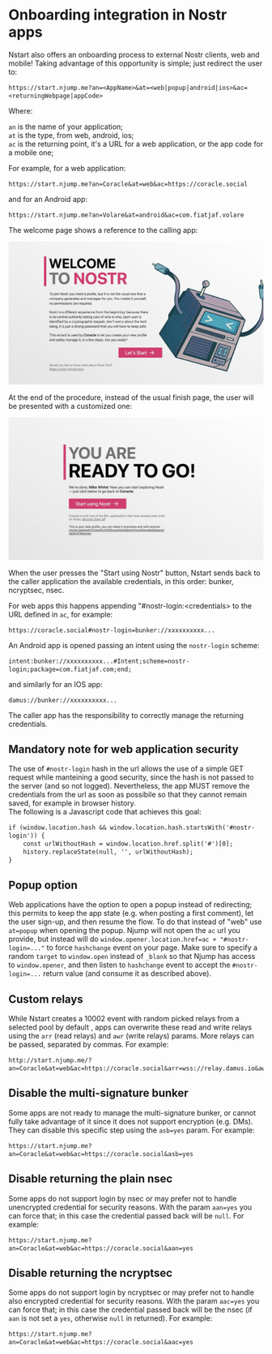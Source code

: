 # Onboarding integration in Nostr apps

Nstart also offers an onboarding process to external Nostr clients, web and mobile! Taking advantage of this opportunity is simple; just redirect the user to:

```
https://start.njump.me?an=<AppName>&at=<web|popup|android|ios>&ac=<returningWebpage|appCode>
```

Where:

`an` is the name of your application;  
`at` is the type, from web, android, ios;  
`ac` is the returning point, it's a URL for a web application, or the app code for a mobile one;  

For example, for a web application:

```
https://start.njump.me?an=Coracle&at=web&ac=https://coracle.social
```

and for an Android app:

```
https://start.njump.me?an=Volare&at=android&ac=com.fiatjaf.volare
```

The welcome page shows a reference to the calling app:

![Start page](/static/images/apps-integration01.jpg)

At the end of the procedure, instead of the usual finish page, the user will be presented with a customized one:

![Start page](/static/images/apps-integration02.jpg)

When the user presses the "Start using Nostr" button, Nstart sends back to the caller application the available credentials, in this order: bunker, ncryptsec, nsec.

For web apps this happens appending "#nostr-login:\<credentials\> to the URL defined in `ac`, for example:

```
https://coracle.social#nostr-login=bunker://xxxxxxxxxx...
```

An Android app is opened passing an intent using the `nostr-login` scheme:

```
intent:bunker://xxxxxxxxxx...#Intent;scheme=nostr-login;package=com.fiatjaf.com;end;
```

and similarly for an IOS app:

```
damus://bunker://xxxxxxxxxx...
```

The caller app has the responsibility to correctly manage the returning credentials.

## Mandatory note for web application security

The use of `#nostr-login` hash in the url allows the use of a simple GET request while manteining a good security, since the hash is not passed to the server (and so not logged). Nevertheless, the app MUST remove the credentials from the url as soon as possibile so that they cannot remain saved, for example in browser history.  
The following is a Javascript code that achieves this goal:

```
if (window.location.hash && window.location.hash.startsWith('#nostr-login')) {
    const urlWithoutHash = window.location.href.split('#')[0];
    history.replaceState(null, '', urlWithoutHash);
}
```

## Popup option

Web applications have the option to open a popup instead of redirecting; this permits to keep the app state (e.g. when posting a first comment), let the user sign-up, and then resume the flow.
To do that instead of "web" use `at=popup` when opening the popup. Njump will not open the `ac` url you provide, but instead will do `window.opener.location.href=ac + "#nostr-login=..."` to force `hashchange` event on your page. Make sure to specify a random `target` to `window.open` instead of `_blank` so that Njump has access to `window.opener`, and then listen to `hashchange` event to accept the `#nostr-login=...` return value (and consume it as described above). 

## Custom relays

While Nstart creates a 10002 event with random picked relays from a selected pool by default , apps can overwrite these read and write relays using the `arr` (read relays) and `awr` (write relays) params. More relays can be passed, separated by commas. For example:

```
http://start.njump.me/?an=Coracle&at=web&ac=https://coracle.social&arr=wss://relay.damus.io&awr=wss://nos.lol,wss://wss://offchain.pub
```

## Disable the multi-signature bunker

Some apps are not ready to manage the multi-signature bunker, or cannot fully take advantage of it since it does not support encryption (e.g. DMs). They can disable this specific step using the `asb=yes` param. For example:

```
https://start.njump.me?an=Coracle&at=web&ac=https://coracle.social&asb=yes
```

## Disable returning the plain nsec

Some apps do not support login by nsec or may prefer not to handle unencrypted credential for security reasons. With the param `aan=yes` you can force that; in this case the credential passed back will be `null`. For example:

```
https://start.njump.me?an=Coracle&at=web&ac=https://coracle.social&aan=yes
```

## Disable returning the ncryptsec

Some apps do not support login by ncryptsec or may prefer not to handle also encrypted credential for security reasons. With the param `aac=yes` you can force that; in this case the credential passed back will be the nsec (if `aan` is not set a `yes`, otherwise `null` in returned). For example:

```
https://start.njump.me?an=Coracle&at=web&ac=https://coracle.social&aac=yes
```
